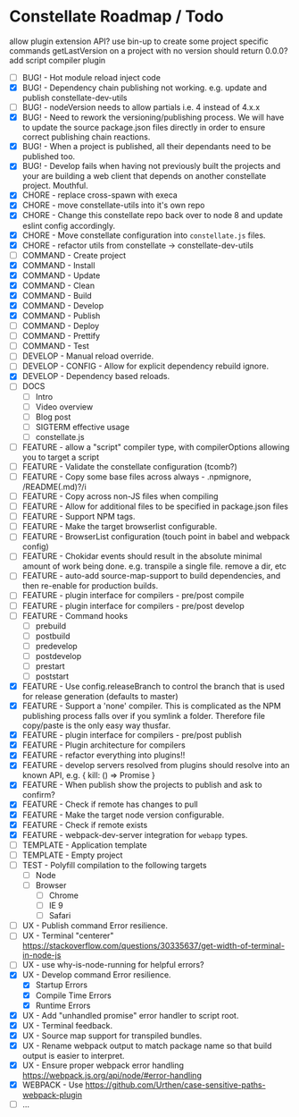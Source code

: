 # Constellate Roadmap / Todo

allow plugin extension API?
use bin-up to create some project specific commands
getLastVersion on a project with no version should return 0.0.0?
add script compiler plugin

 - [ ] BUG! - Hot module reload inject code
 - [X] BUG! - Dependency chain publishing not working. e.g. update and publish constellate-dev-utils
 - [ ] BUG! - nodeVersion needs to allow partials i.e. 4 instead of 4.x.x
 - [X] BUG! - Need to rework the versioning/publishing process. We will have to update the source package.json files directly in order to ensure correct publishing chain reactions.
 - [X] BUG! - When a project is published, all their dependants need to be published too.
 - [X] BUG! - Develop fails when having not previously built the projects and your are building a web client that depends on another constellate project. Mouthful.
 - [X] CHORE - replace cross-spawn with execa
 - [X] CHORE - move constellate-utils into it's own repo
 - [X] CHORE - Change this constellate repo back over to node 8 and update eslint config accordingly.
 - [X] CHORE - Move constellate configuration into `constellate.js` files.
 - [X] CHORE - refactor utils from constellate -> constellate-dev-utils
 - [ ] COMMAND - Create project
 - [X] COMMAND - Install
 - [X] COMMAND - Update
 - [X] COMMAND - Clean
 - [X] COMMAND - Build
 - [X] COMMAND - Develop
 - [X] COMMAND - Publish
 - [ ] COMMAND - Deploy
 - [ ] COMMAND - Prettify
 - [ ] COMMAND - Test
 - [ ] DEVELOP - Manual reload override.
 - [ ] DEVELOP - CONFIG - Allow for explicit dependency rebuild ignore.
 - [X] DEVELOP - Dependency based reloads.
 - [ ] DOCS
   - [ ] Intro
   - [ ] Video overview
   - [ ] Blog post
   - [ ] SIGTERM effective usage
   - [ ] constellate.js
 - [ ] FEATURE - allow a "script" compiler type, with compilerOptions allowing you to target a script
 - [ ] FEATURE - Validate the constellate configuration (tcomb?)
 - [ ] FEATURE - Copy some base files across always - .npmignore, /README(.md)?/i
 - [ ] FEATURE - Copy across non-JS files when compiling
 - [ ] FEATURE - Allow for additional files to be specified in package.json files
 - [ ] FEATURE - Support NPM tags.
 - [ ] FEATURE - Make the target browserlist configurable.
 - [ ] FEATURE - BrowserList configuration (touch point in babel and webpack config)
 - [ ] FEATURE - Chokidar events should result in the absolute minimal amount of work being done. e.g. transpile a single file. remove a dir, etc
 - [ ] FEATURE - auto-add source-map-support to build dependencies, and then re-enable for production builds.
 - [ ] FEATURE - plugin interface for compilers - pre/post compile
 - [ ] FEATURE - plugin interface for compilers - pre/post develop
 - [ ] FEATURE - Command hooks
   - [ ] prebuild
   - [ ] postbuild
   - [ ] predevelop
   - [ ] postdevelop
   - [ ] prestart
   - [ ] poststart
 - [X] FEATURE - Use config.releaseBranch to control the branch that is used for release generation (defaults to master)
 - [X] FEATURE - Support a 'none' compiler. This is complicated as the NPM publishing process falls over if you symlink a folder. Therefore file copy/paste is the only easy way thusfar.
 - [X] FEATURE - plugin interface for compilers - pre/post publish
 - [X] FEATURE - Plugin architecture for compilers
 - [X] FEATURE - refactor everything into plugins!!
 - [X] FEATURE - develop servers resolved from plugins should resolve into an known API, e.g. { kill: () => Promise }
 - [X] FEATURE - When publish show the projects to publish and ask to confirm?
 - [X] FEATURE - Check if remote has changes to pull
 - [X] FEATURE - Make the target node version configurable.
 - [X] FEATURE - Check if remote exists
 - [X] FEATURE - webpack-dev-server integration for `webapp` types.
 - [ ] TEMPLATE - Application template
 - [ ] TEMPLATE - Empty project
 - [ ] TEST - Polyfill compilation to the following targets
    - [ ] Node
    - [ ] Browser
       - [ ] Chrome
       - [ ] IE 9
       - [ ] Safari
 - [ ] UX - Publish command Error resilience.
 - [ ] UX - Terminal "centerer" https://stackoverflow.com/questions/30335637/get-width-of-terminal-in-node-js
 - [ ] UX - use why-is-node-running for helpful errors?
 - [X] UX - Develop command Error resilience.
   - [X] Startup Errors
   - [X] Compile Time Errors
   - [X] Runtime Errors
 - [X] UX - Add "unhandled promise" error handler to script root.
 - [X] UX - Terminal feedback.
 - [X] UX - Source map support for transpiled bundles.
 - [X] UX - Rename webpack output to match package name so that build output is easier to interpret.
 - [X] UX - Ensure proper webpack error handling https://webpack.js.org/api/node/#error-handling
 - [X] WEBPACK - Use https://github.com/Urthen/case-sensitive-paths-webpack-plugin
 - [ ] ...
